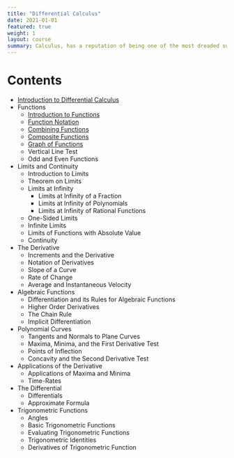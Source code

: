 ```yaml
---
title: "Differential Calculus"
date: 2021-01-01
featured: true
weight: 1
layout: course
summary: Calculus, has a reputation of being one of the most dreaded subjects in college. The fear and apprehension probably came from the lack of appreciation of the potential of calculus in many applications in and outside of the engineering field. It is our hope that you will learn from the course as well as develop a sense of appreciation for calculus. The succeeding discussions are intended for those with an introductory background in Calculus. Assuming so, you should be able to understand the mathematics involved easily.
---
```


# Contents
- [Introduction to Differential Calculus](0.1-introduction-to-differential-calculus)
- Functions
  - [Introduction to Functions](1.1-introduction-to-functions)
  - [Function Notation](1.2-function-notation)
  - [Combining Functions](1.3-combining-functions)
  - [Composite Functions](1.4-composite-functions)
  <!-- - Piecewise Functions -->
  - [Graph of Functions](1.6-graph-of-functions)
  - Vertical Line Test
  - Odd and Even Functions
- Limits and Continuity
  - Introduction to Limits
  - Theorem on Limits
  - Limits at Infinity
    - Limits at Infinity of a Fraction
    - Limits at Infinity of Polynomials
    - Limits at Infinity of Rational Functions
  - One-Sided Limits
  - Infinite Limits
  - Limits of Functions with Absolute Value
  - Continuity
- The Derivative
  - Increments and the Derivative
  - Notation of Derivatives
  - Slope of a Curve
  - Rate of Change
  - Average and Instantaneous Velocity
- Algebraic Functions
  - Differentiation and its Rules for Algebraic Functions
  - Higher Order Derivatives
  - The Chain Rule
  - Implicit Differentiation
- Polynomial Curves
  - Tangents and Normals to Plane Curves
  - Maxima, Minima, and the First Derivative Test
  - Points of Inflection
  - Concavity and the Second Derivative Test
- Applications of the Derivative
  - Applications of Maxima and Minima
  - Time-Rates
- The Differential
  - Differentials
  - Approximate Formula
- Trigonometric Functions
  - Angles
  - Basic Trigonometric Functions
  - Evaluating Trigonometric Functions
  - Trigonometric Identities
  - Derivatives of Trigonometric Function
